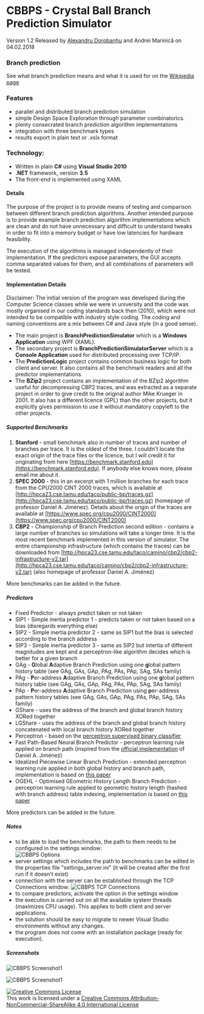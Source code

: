 CBBPS - Crystal Ball Branch Prediction Simulator
===================================
Version 1.2 Released by [Alexandru Dorobanțiu](http://alex.dorobantiu.ro) and Andrei Marinică on 04.02.2018

### Branch prediction
See what branch prediction means and what it is used for on the [Wikipedia page](https://en.wikipedia.org/wiki/Branch_predictor)

### Features
- parallel and distributed branch prediction simulation
- simple Design Space Exploration through parameter combinatorics.
- plenty consecrated branch prediction algorithm implementations
- integration with three benchmark types
- results export in plain text or .xslx format

### Technology:
 - Written in plain **C#** using **Visual Studio 2010**
 - **.NET** framework, version **3.5**
 - The front-end is implemented using XAML
 
#### Details
The purpose of the project is to provide means of testing and comparison between different branch prediction algorithms. Another intended purpose is to provide example branch prediction algorithm implementations which are clean and do not have unnecessary and difficult to understand tweaks in order to fit into a memory budget or have low latencies for hardware feasibility.

The execution of the algorithms is managed independently of their implementation. If the predictors expose parameters, the GUI accepts comma separated values for them, and all combinations of parameters will be tested.

#### Implementation Details
Disclaimer: The initial version of the program was developed during the Computer Science classes while we were in university and the code was mostly organised in our coding standards back then (2010), which were not intended to be compatible with industry style coding. The coding and naming conventions are a mix between C# and Java style (in a good sense).

 - The main project is **BranchPredictionSimulator** which is a **Windows Application** using WPF (XAML).
 - The secondary project is **BranchPredictionSimulatorServer** which is a **Console Application** used for distributed processing over TCP/IP.
 - The **PredictionLogic** project contains common business logic for both client and server. It also contains all the benchmark readers and all the predictor implementations.
 - The **BZip2** project contains an implementation of the BZip2 algorithm useful for decompressing CBP2 traces, and was extracted as a separate project in order to give credit to the original author Mike Krueger in 2001. It also has a different licence (GPL) than the other projects, but it explicitly gives permission to use it without mandatory copyleft to the other projects.

##### Supported Benchmarks

 1) **Stanford** - small benchmark also in number of traces and number of branches per trace. It is the oldest of the three. I couldn't locate the exact origin of the trace files or the licence, but I will credit it for originating from here [https://benchmark.stanford.edu](https://benchmark.stanford.edu). If anybody else knows more, please email me about it.
 2) **SPEC 2000** - this in an excerpt with 1 million branches for each trace from the CPU2000 CINT 2000 traces, which is available at [http://hpca23.cse.tamu.edu/taco/public-bp/traces.gz](http://hpca23.cse.tamu.edu/taco/public-bp/traces.gz) (homepage of professor Daniel A. Jiménez). Details about the origin of the traces are available at [https://www.spec.org/cpu2000/CINT2000](https://www.spec.org/cpu2000/CINT2000)
 3) **CBP2** - Championship of Branch Prediction second edition - contains a large number of branches so simulations will take a longer time. It is the most recent benchmark implemented in this version of simulator. The entire championship infrastructure (which contains the traces) can be downloaded from [http://hpca23.cse.tamu.edu/taco/camino/cbp2/cbp2-infrastructure-v2.tar](http://hpca23.cse.tamu.edu/taco/camino/cbp2/cbp2-infrastructure-v2.tar) (also homepage of professor Daniel A. Jiménez)

More benchmarks can be added in the future.
 
##### Predictors
 - Fixed Predictor - always predict taken or not taken
 - SIP1 - Simple inertia predictor 1 - predicts taken or not taken based on a bias (disregards everything else)
 - SIP2 - Simple inertia predictor 2 - same as SIP1 but the bias is selected according to the branch address
 - SIP3 - Simple inertia predictor 3 - same as SIP2 but intertia of different magnitudes are kept and a perceptron-like algorithm decides which is better for a given branch
 - GAg - **G**lobal **A**daptive Branch Prediction using one **g**lobal pattern history table (see GAg, GAs, GAp, PAg, PAs, PAp, SAg, SAs family)
 - PAg - **P**er-address **A**daptive Branch Prediction using one **g**lobal pattern history table (see GAg, GAs, GAp, PAg, PAs, PAp, SAg, SAs family)
 - PAp - **P**er-address **A**daptive Branch Prediction using **p**er-address pattern history tables (see GAg, GAs, GAp, PAg, PAs, PAp, SAg, SAs family)
 - GShare - uses the address of the branch and global branch history XORed together
 - LGShare - uses the address of the branch and global branch history concatenated with local branch history XORed together
 - Perceptron - based on the [perceptron supervised binary classifier](https://en.wikipedia.org/wiki/Perceptron)
 - Fast Path-Based Neural Branch Predictor - perceptron learning rule applied on branch path (inspired from the [official implementation](http://hpca23.cse.tamu.edu/taco/public-bp/fpbnp.java) of Daniel A. Jiménez)
 - Idealized Piecewise Linear Branch Prediction - extended perceptron learning rule applied in both global history and branch path, implementation is based on [this paper](https://www.jilp.org/vol7/v7paper9.pdf)
 - OGEHL - Optimised GEometric History Length Branch Prediction - perceptron learning rule applied to geometric history length (hashed with branch address) table indexing, implementation is based on [this paper](https://www.jilp.org/vol7/v7paper7.pdf)
 
More predictors can be added in the future.

##### Notes
 - to be able to load the benchmarks, the path to them needs to be configured in the settings window:  
 ![CBBPS Options](cbbps_options.png) 
 - server settings which includes the path to benchmarks can be edited in the properties file "settings_server.ini" (it will be created after the first run if it doesn't exist)
 - connection with the server can be established through the TCP Connections window: 
 ![CBBPS TCP Connections](cbbps_tcp_connections.png)
 - to compare predictors, activate the option in the settings window
 - the execution is carried out on all the available system threads (maximizes CPU usage). This applies to both client and server applications.
 - the solution should be easy to migrate to newer Visual Studio environments without any changes.
 - the program does not come with an installation package (ready for execution).

##### Screenshots
![CBBPS Screenshot1](cbbps_screenshot1.png)

![CBBPS Screenshot1](cbbps_screenshot2.png)
 
[![Creative Commons License](https://i.creativecommons.org/l/by-nc-sa/4.0/88x31.png)][CreativeCommonsLicence]
<br />
This work is licensed under a [Creative Commons Attribution-NonCommercial-ShareAlike 4.0 International License][CreativeCommonsLicence]

[CreativeCommonsLicence]: http://creativecommons.org/licenses/by-nc-sa/4.0/
 
